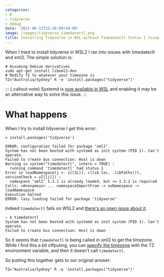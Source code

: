 ```yaml
---
categories:
- R
- tidyverse
- debug
date: '2021-06-12T22:38:09+10:00'
image: /images/tidyverse_timedatectl.png
title: Installing Tidyverse in WSL without Timedatectl Status 1 Issue
---
```


When I tried to install tidyverse in WSL2 I ran into issues with timedatectl and xml2.
The simple solution is:

```
# Assuming Debian derivatives
sudo apt-get install libxml2-dev
# Modify TZ to whatever your timeozne is
TZ="Australia/Sydney" R -e 'install.packages("tidyverse")'
```

::: {.callout-note}
Systemd is [now available in WSL](https://devblogs.microsoft.com/commandline/systemd-support-is-now-available-in-wsl/) and enabling it may be an alternative way to solve this issue.
:::


# What happens

When I try to install tidyverse I get this error:

```
> install.packages('tidyverse')

ERROR: configuration failed for package ‘xml2’
System has not been booted with systemd as init system (PID 1). Can't operate.
Failed to create bus connection: Host is down
Warning in system("timedatectl", intern = TRUE) :
  running command 'timedatectl' had status 1
Error in loadNamespace(j <- i[[1L]], c(lib.loc, .libPaths()), versionCheck = vI[[j]]) :
  namespace ‘xml2’ 1.3.1 is already loaded, but >= 1.3.2 is required
Calls: <Anonymous> ... namespaceImportFrom -> asNamespace -> loadNamespace
Execution halted
ERROR: lazy loading failed for package ‘tidyverse’
```

Indeed `timedatectl` fails on WSL2 and [there's an open issue about it](https://github.com/microsoft/WSL/issues/6417).

```
~ $ timedatectl
System has not been booted with systemd as init system (PID 1). Can't operate.
Failed to create bus connection: Host is down
```

So it seems that `timedatectl` is being called in xml2 to get the timezone.
While I find this a bit offputing, you can [specify the timezone](https://r.789695.n4.nabble.com/Sys-timezone-fails-on-Linux-under-Microsoft-WSL-td4768543.html) with the TZ environment variable, and then it doesn't call `timedatectl`.

So putting this together gets to our original answer:

```
TZ="Australia/Sydney" R -e 'install.packages("tidyverse")'
```